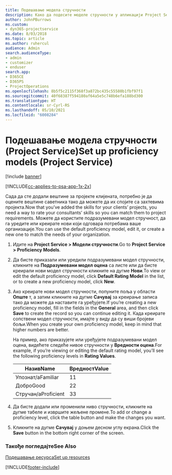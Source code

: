 ```yaml
---
title: Подешавање модела стручности
description: Како да подесите моделе стручности у апликацији Project Service
author: JohnPBurrows
ms.custom:
- dyn365-projectservice
ms.date: 8/03/2018
ms.topic: article
ms.author: ruhercul
audience: Admin
search.audienceType:
- admin
- customizer
- enduser
search.app:
- D365CE
- D365PS
- ProjectOperations
ms.openlocfilehash: 8b5f5c2115f368f3a872bc435c55580b1fbf97f1
ms.sourcegitcommit: 40f68387f594180af64a5e5c748b6efa188bd300
ms.translationtype: HT
ms.contentlocale: sr-Cyrl-RS
ms.lasthandoff: 05/10/2021
ms.locfileid: "6008284"
---
```

# <a name="set-up-proficiency-models-project-service"></a><span data-ttu-id="bcc86-103">Подешавање модела стручности (Project Service)</span><span class="sxs-lookup"><span data-stu-id="bcc86-103">Set up proficiency models (Project Service)</span></span>

[!include [banner](../includes/psa-now-project-operations.md)]

[!INCLUDE[cc-applies-to-psa-app-1x-2x](../includes/cc-applies-to-psa-app-1x-2x.md)]

<span data-ttu-id="bcc86-104">Сада да сте додали вештине за пројекте клијената, потребно је да оцените вештине саветника тако да можете да их спојите са захтевима пројекта.</span><span class="sxs-lookup"><span data-stu-id="bcc86-104">Now that you’ve added the skills for your clients’ projects, you need a way to rate your consultants’ skills so you can match them to project requirements.</span></span> <span data-ttu-id="bcc86-105">Можете да користите подразумевани модел стручност, да га уредите или креирате нови који одговара потребама ваше организације.</span><span class="sxs-lookup"><span data-stu-id="bcc86-105">You can use the default proficiency model, edit it, or create a new one to match the needs of your organization.</span></span>  
  
1.  <span data-ttu-id="bcc86-106">Идите на **Project Service > Модели стручности**.</span><span class="sxs-lookup"><span data-stu-id="bcc86-106">Go to **Project Service > Proficiency Models**.</span></span>  
  
2.  <span data-ttu-id="bcc86-107">Да бисте приказали или уредили подразумевани модел стручности, кликните на **Подразумевани модел оцена** са листе или да бисте креирали нови модел стручности кликните на дугме **Нови**.</span><span class="sxs-lookup"><span data-stu-id="bcc86-107">To view or edit the default proficiency model, click **Default Rating Model** in the list, or to create a new proficiency model, click **New**.</span></span>  
  
3.  <span data-ttu-id="bcc86-108">Ако креирате нови модел стручности, попуните поља у области **Опште** т, а затим кликните на дугме **Сачувај** за креирање записа тако да можете да наставите га уређујете.</span><span class="sxs-lookup"><span data-stu-id="bcc86-108">If you’re creating a new proficiency model, fill in the fields in the **General** area, and then click **Save** to create the record so you can continue editing it.</span></span> <span data-ttu-id="bcc86-109">Када креирате сопствени модел стручности, имајте у виду да су виши бројеви бољи.</span><span class="sxs-lookup"><span data-stu-id="bcc86-109">When you create your own proficiency model, keep in mind that higher numbers are better.</span></span>  
  
     <span data-ttu-id="bcc86-110">На пример, ако приказујете или уређујете подразумевани модел оцена, видећете следеће нивое стручности у **Вредности оцена**.</span><span class="sxs-lookup"><span data-stu-id="bcc86-110">For example, if you’re viewing or editing the default rating model, you’ll see the following proficiency levels in **Rating Values**.</span></span>  
  
    |<span data-ttu-id="bcc86-111">Назив</span><span class="sxs-lookup"><span data-stu-id="bcc86-111">Name</span></span>|<span data-ttu-id="bcc86-112">Вредност</span><span class="sxs-lookup"><span data-stu-id="bcc86-112">Value</span></span>|  
    |----------|-----------|  
    |<span data-ttu-id="bcc86-113">Упознат/а</span><span class="sxs-lookup"><span data-stu-id="bcc86-113">Familiar</span></span>|<span data-ttu-id="bcc86-114">1</span><span class="sxs-lookup"><span data-stu-id="bcc86-114">1</span></span>|  
    |<span data-ttu-id="bcc86-115">Добро</span><span class="sxs-lookup"><span data-stu-id="bcc86-115">Good</span></span>|<span data-ttu-id="bcc86-116">2</span><span class="sxs-lookup"><span data-stu-id="bcc86-116">2</span></span>|  
    |<span data-ttu-id="bcc86-117">Стручан/а</span><span class="sxs-lookup"><span data-stu-id="bcc86-117">Proficient</span></span>|<span data-ttu-id="bcc86-118">3</span><span class="sxs-lookup"><span data-stu-id="bcc86-118">3</span></span>|  
  
4.  <span data-ttu-id="bcc86-119">Да бисте додали или променили ниво стручности, кликните на дугме табеле и извршите жељене промене.</span><span class="sxs-lookup"><span data-stu-id="bcc86-119">To add or change a proficiency level, click the table button and make the changes you want.</span></span>  
  
5.  <span data-ttu-id="bcc86-120">Кликните на дугме **Сачувај** у доњем десном углу екрана.</span><span class="sxs-lookup"><span data-stu-id="bcc86-120">Click the **Save** button in the bottom right corner of the screen.</span></span>  
  
### <a name="see-also"></a><span data-ttu-id="bcc86-121">Такође погледајте</span><span class="sxs-lookup"><span data-stu-id="bcc86-121">See Also</span></span>  
 [<span data-ttu-id="bcc86-122">Подешавање ресурса</span><span class="sxs-lookup"><span data-stu-id="bcc86-122">Set up resources</span></span>](../psa/set-up-resources.md)


[!INCLUDE[footer-include](../includes/footer-banner.md)]